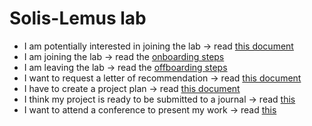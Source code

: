 # Solis-Lemus lab

- I am potentially interested in joining the lab -> read [this document](https://github.com/solislemuslab/lab-dynamics/blob/master/interest-in-lab.md)
- I am joining the lab -> read the [onboarding steps](https://github.com/solislemuslab/lab-dynamics/blob/master/on-off-boarding.md)
- I am leaving the lab -> read the [offboarding steps](https://github.com/solislemuslab/lab-dynamics/blob/master/on-off-boarding.md)
- I want to request a letter of recommendation -> read [this document](https://github.com/solislemuslab/lab-dynamics/blob/master/lor-guidelines.md)
- I have to create a project plan -> read [this document](https://github.com/solislemuslab/lab-dynamics/blob/master/project-plan.md)
- I think my project is ready to be submitted to a journal -> read [this](https://github.com/solislemuslab/lab-dynamics/blob/master/lab-guidelines.md#manuscripts)
- I want to attend a conference to present my work -> read [this](https://github.com/solislemuslab/lab-dynamics/blob/master/lab-guidelines.md#talks)